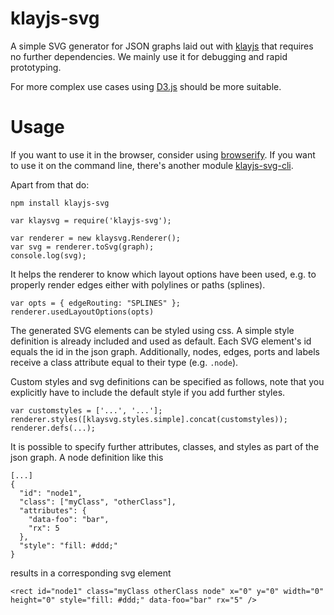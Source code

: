 klayjs-svg
=== 

A simple SVG generator for JSON graphs laid out 
with [klayjs](https://github.com/OpenKieler/klayjs)
that requires no further dependencies.
We mainly use it for debugging and rapid prototyping.

For more complex use cases using [D3.js](https://d3js.org/) 
should be more suitable. 

Usage 
===

If you want to use it in the browser, 
consider using [browserify](browserify.org). 
If you want to use it on the command line, 
there's another module [klayjs-svg-cli](https://github.com/OpenKieler/klayjs-svg-cli).

Apart from that do:

```
npm install klayjs-svg
```
```
var klaysvg = require('klayjs-svg');

var renderer = new klaysvg.Renderer();
var svg = renderer.toSvg(graph);
console.log(svg);
```

It helps the renderer to know which 
layout options have been used, e.g. 
to properly render edges either 
with polylines or paths (splines).

```
var opts = { edgeRouting: "SPLINES" };
renderer.usedLayoutOptions(opts)
```

The generated SVG elements can be styled using css. 
A simple style definition is already included and used as 
default. 
Each SVG element's id equals the id in the json graph. 
Additionally, nodes, edges, ports and labels 
receive a class attribute equal to their type (e.g. `.node`). 

Custom styles and svg definitions can be specified as follows, 
note that you explicitly have to include the default style 
if you add further styles.
```
var customstyles = ['...', '...'];
renderer.styles([klaysvg.styles.simple].concat(customstyles));
renderer.defs(...);
```

It is possible to specify further attributes, classes, and styles 
as part of the json graph. A node definition like this
```
[...]
{
  "id": "node1",
  "class": ["myClass", "otherClass"],
  "attributes": {
    "data-foo": "bar",
    "rx": 5
  },
  "style": "fill: #ddd;"
}
```
results in a corresponding svg element 
```
<rect id="node1" class="myClass otherClass node" x="0" y="0" width="0" height="0" style="fill: #ddd;" data-foo="bar" rx="5" />
```